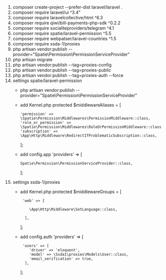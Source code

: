 1. composer create-project --prefer-dist laravel/laravel .
2. composer require laravel/ui ^3.4"
3. composer require laravelcollective/html ^6.3
4. composer require qiwi/bill-payments-php-sdk ^0.2.2
5. composer require socialiteproviders/telegram ^4.1
6. composer require spatie/laravel-permission ^5.5
7. composer require webpatser/laravel-countries ^1.5
8. composer require ssda-1/proxies
9. php artisan vendor:publish --provider="Spatie\Permission\PermissionServiceProvider"
10. php artisan migrate
11. php artisan vendor:publish --tag=proxies-config
12. php artisan vendor:publish --tag=proxies-public
13. php artisan vendor:publish --tag=proxies-auth --force
14. settings spatie/laravel-permission
    - php artisan vendor:publish --provider="Spatie\Permission\PermissionServiceProvider"
    - add Kernel.php
      protected $middlewareAliases = [
  
          'permission' => \Spatie\Permission\Middlewares\PermissionMiddleware::class,
          'role_or_permission' => \Spatie\Permission\Middlewares\RoleOrPermissionMiddleware::class,
          'subscription' => \App\Http\Middleware\RedirectIfProblematicSubscription::class,
      
      ];
    - add config.app
      'providers' => [
     
          Spatie\Permission\PermissionServiceProvider::class,
     
      ];
15. settings ssda-1/proxies 
    - add Kernel.php
        protected $middlewareGroups = [
      
           'web' => [
  
              \App\Http\Middleware\SetLanguage::class,
  
            ],
          
        ];
    - add config.auth
        'providers' => [
       
           'users' => [
              'driver' => 'eloquent',
              'model' => \Ssda1\proxies\Models\User::class,
              'email_verification' => true,
            ],
       
        ];

